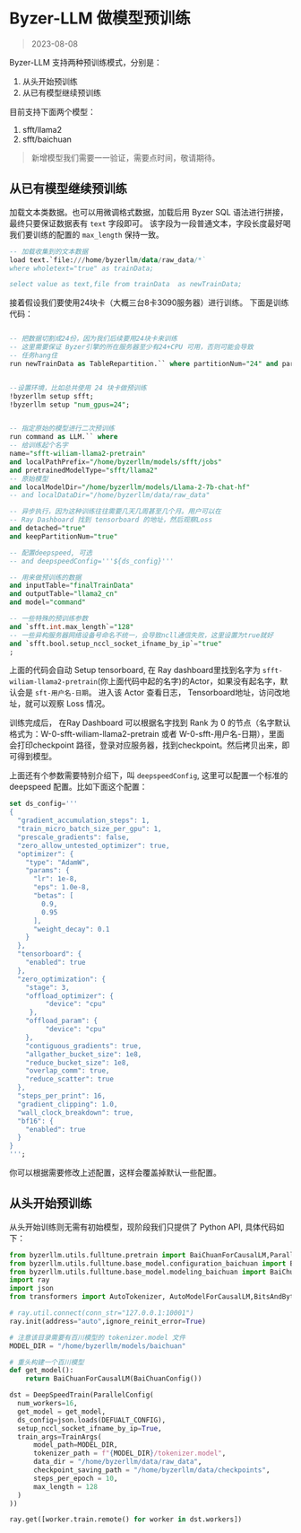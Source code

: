 # Byzer-LLM 做模型预训练

> 2023-08-08

Byzer-LLM 支持两种预训练模式，分别是：

1. 从头开始预训练
2. 从已有模型继续预训练

目前支持下面两个模型：

1. sfft/llama2
2. sfft/baichuan

> 新增模型我们需要一一验证，需要点时间，敬请期待。


## 从已有模型继续预训练

加载文本类数据。也可以用微调格式数据，加载后用 Byzer SQL 语法进行拼接，最终只要保证数据表有
`text` 字段即可。 该字段为一段普通文本，字段长度最好喝我们要训练的配置的 `max_length` 保持一致。


```sql
-- 加载收集到的文本数据
load text.`file:///home/byzerllm/data/raw_data/*`
where wholetext="true" as trainData;

select value as text,file from trainData  as newTrainData;
```

接着假设我们要使用24块卡（大概三台8卡3090服务器）进行训练。
下面是训练代码：

```sql

-- 把数据切割成24份，因为我们后续要用24块卡来训练
-- 这里需要保证 Byzer引擎的所在服务器至少有24+CPU 可用，否则可能会导致
-- 任务hang住
run newTrainData as TableRepartition.`` where partitionNum="24" and partitionCols="file" as finalTrainData;


--设置环境，比如总共使用 24 块卡做预训练
!byzerllm setup sfft;
!byzerllm setup "num_gpus=24";


-- 指定原始的模型进行二次预训练
run command as LLM.`` where 
-- 给训练起个名字
name="sfft-wiliam-llama2-pretrain"
and localPathPrefix="/home/byzerllm/models/sfft/jobs"
and pretrainedModelType="sfft/llama2"
-- 原始模型
and localModelDir="/home/byzerllm/models/Llama-2-7b-chat-hf"
-- and localDataDir="/home/byzerllm/data/raw_data"

-- 异步执行，因为这种训练往往需要几天几周甚至几个月。用户可以在
-- Ray Dashboard 找到 tensorboard 的地址，然后观察Loss
and detached="true"
and keepPartitionNum="true"

-- 配置deepspeed, 可选
-- and deepspeedConfig='''${ds_config}'''

-- 用来做预训练的数据
and inputTable="finalTrainData"
and outputTable="llama2_cn"
and model="command"

-- 一些特殊的预训练参数
and `sfft.int.max_length`="128"
-- 一些异构服务器网络设备号命名不统一，会导致ncll通信失败，这里设置为true就好
and `sfft.bool.setup_nccl_socket_ifname_by_ip`="true"
;
```

上面的代码会自动 Setup tensorboard, 在 Ray dashboard里找到名字为 `sfft-wiliam-llama2-pretrain`(你上面代码中起的名字)的Actor，如果没有起名字，默认会是 `sft-用户名-日期`。 进入该 Actor 查看日志， Tensorboard地址，访问改地址，就可以观察 Loss 情况。


训练完成后， 在Ray Dashboard 可以根据名字找到 Rank 为 0 的节点（名字默认格式为：W-0-sfft-wiliam-llama2-pretrain 或者 W-0-sfft-用户名-日期），里面会打印checkpoint 路径，登录对应服务器，找到checkpoint。然后拷贝出来，即可得到模型。

上面还有个参数需要特别介绍下，叫 `deepspeedConfig`, 这里可以配置一个标准的 deepspeed 配置。比如下面这个配置：

```sql
set ds_config='''
{
  "gradient_accumulation_steps": 1,
  "train_micro_batch_size_per_gpu": 1,
  "prescale_gradients": false,
  "zero_allow_untested_optimizer": true,
  "optimizer": {
    "type": "AdamW",
    "params": {
      "lr": 1e-8,
      "eps": 1.0e-8,
      "betas": [
        0.9,
        0.95
      ],
      "weight_decay": 0.1
    }
  },
  "tensorboard": {
    "enabled": true
  },
  "zero_optimization": {
    "stage": 3,
    "offload_optimizer": {
         "device": "cpu"         
     },           
    "offload_param": {
         "device": "cpu"
    },
    "contiguous_gradients": true,
    "allgather_bucket_size": 1e8,
    "reduce_bucket_size": 1e8,
    "overlap_comm": true,
    "reduce_scatter": true
  },
  "steps_per_print": 16,
  "gradient_clipping": 1.0,
  "wall_clock_breakdown": true,
  "bf16": {
    "enabled": true
  }
}
''';
```

你可以根据需要修改上述配置，这样会覆盖掉默认一些配置。


## 从头开始预训练

从头开始训练则无需有初始模型，现阶段我们只提供了 Python API, 具体代码如下：

```python
from byzerllm.utils.fulltune.pretrain import BaiChuanForCausalLM,ParallelConfig,TrainArgs
from byzerllm.utils.fulltune.base_model.configuration_baichuan import BaiChuanConfig
from byzerllm.utils.fulltune.base_model.modeling_baichuan import BaiChuanForCausalLM
import ray
import json
from transformers import AutoTokenizer, AutoModelForCausalLM,BitsAndBytesConfig

# ray.util.connect(conn_str="127.0.0.1:10001")
ray.init(address="auto",ignore_reinit_error=True)

# 注意该目录需要有百川模型的 tokenizer.model 文件
MODEL_DIR = "/home/byzerllm/models/baichuan"

# 重头构建一个百川模型
def get_model():
    return BaiChuanForCausalLM(BaiChuanConfig())    

dst = DeepSpeedTrain(ParallelConfig(
  num_workers=16,
  get_model = get_model,
  ds_config=json.loads(DEFUALT_CONFIG),  
  setup_nccl_socket_ifname_by_ip=True,
  train_args=TrainArgs(
      model_path=MODEL_DIR,
      tokenizer_path = f"{MODEL_DIR}/tokenizer.model",
      data_dir = "/home/byzerllm/data/raw_data",  
      checkpoint_saving_path = "/home/byzerllm/data/checkpoints",   
      steps_per_epoch = 10,
      max_length = 128
  )
))

ray.get([worker.train.remote() for worker in dst.workers])
```
